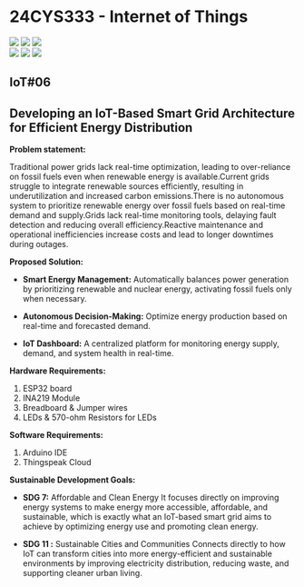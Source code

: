 # 24CYS333 - Internet of Things
![](https://img.shields.io/badge/Batch-22CYS-lightgreen) ![](https://img.shields.io/badge/UG-blue) ![](https://img.shields.io/badge/Subject-IoT-blue)
<br/>
![](https://img.shields.io/badge/Lecture-2-orange) ![](https://img.shields.io/badge/Practical-3-orange) ![](https://img.shields.io/badge/Credits-3-orange) <br/>

## IoT#06
## Developing an IoT-Based Smart Grid Architecture for Efficient Energy Distribution

**Problem statement:**

Traditional power grids lack real-time optimization, leading to over-reliance on fossil fuels even when renewable energy is available.Current grids struggle to integrate renewable sources efficiently, resulting in underutilization and increased carbon emissions.There is no autonomous system to prioritize renewable energy over fossil fuels based on real-time demand and supply.Grids lack real-time monitoring tools, delaying fault detection and reducing overall efficiency.Reactive maintenance and operational inefficiencies increase costs and lead to longer downtimes during outages.

**Proposed Solution:**
- **Smart Energy Management:** Automatically balances power generation by prioritizing renewable and nuclear energy, activating fossil fuels only when necessary.

- **Autonomous Decision-Making:** Optimize energy production based on real-time and forecasted demand.

- **IoT Dashboard:** A centralized platform for monitoring energy supply, demand, and system health in real-time.

     
**Hardware Requirements:**
1. ESP32 board
2. INA219 Module
3. Breadboard & Jumper wires
4. LEDs & 570-ohm Resistors for LEDs


**Software Requirements:**
1. Arduino IDE
2. Thingspeak Cloud


**Sustainable Development Goals:**

- **SDG 7:** Affordable and Clean Energy
It focuses directly on improving energy systems to make energy more accessible, affordable, and sustainable, which is exactly what an IoT-based smart grid aims to achieve by optimizing energy use and promoting clean energy.

- **SDG 11 :** Sustainable Cities and Communities
Connects directly to how IoT can transform cities into more energy-efficient and sustainable environments by improving electricity distribution, reducing waste, and supporting cleaner urban living.
